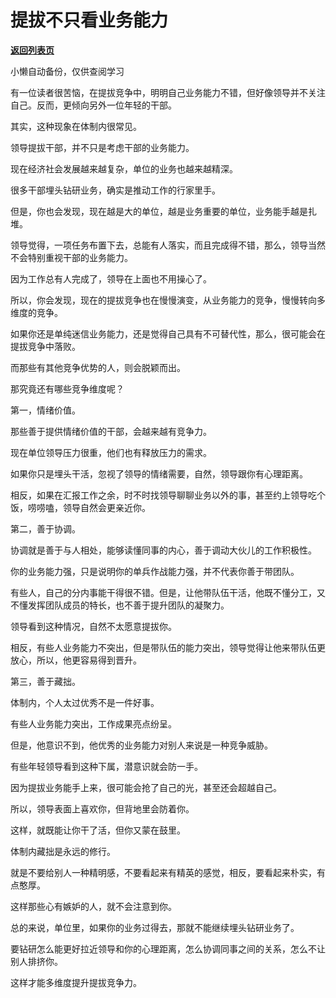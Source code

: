 # 提拔不只看业务能力

[**返回列表页**](/gzh/费曼的小茶馆)

小懒自动备份，仅供查阅学习

有一位读者很苦恼，在提拔竞争中，明明自己业务能力不错，但好像领导并不关注自己。反而，更倾向另外一位年轻的干部。  

其实，这种现象在体制内很常见。

领导提拔干部，并不只是考虑干部的业务能力。

现在经济社会发展越来越复杂，单位的业务也越来越精深。  

很多干部埋头钻研业务，确实是推动工作的行家里手。

但是，你也会发现，现在越是大的单位，越是业务重要的单位，业务能手越是扎堆。  

领导觉得，一项任务布置下去，总能有人落实，而且完成得不错，那么，领导当然不会特别重视干部的业务能力。  

因为工作总有人完成了，领导在上面也不用操心了。  

所以，你会发现，现在的提拔竞争也在慢慢演变，从业务能力的竞争，慢慢转向多维度的竞争。  

如果你还是单纯迷信业务能力，还是觉得自己具有不可替代性，那么，很可能会在提拔竞争中落败。  

而那些有其他竞争优势的人，则会脱颖而出。

那究竟还有哪些竞争维度呢？  

第一，情绪价值。  

那些善于提供情绪价值的干部，会越来越有竞争力。  

现在单位领导压力很重，他们也有释放压力的需求。

如果你只是埋头干活，忽视了领导的情绪需要，自然，领导跟你有心理距离。

相反，如果在汇报工作之余，时不时找领导聊聊业务以外的事，甚至约上领导吃个饭，唠唠嗑，领导自然会更亲近你。

第二，善于协调。

协调就是善于与人相处，能够读懂同事的内心，善于调动大伙儿的工作积极性。  

你的业务能力强，只是说明你的单兵作战能力强，并不代表你善于带团队。

有些人，自己的分内事能干得很不错。但是，让他带队伍干活，他既不懂分工，又不懂发挥团队成员的特长，也不善于提升团队的凝聚力。

领导看到这种情况，自然不太愿意提拔你。  

相反，有些人业务能力不突出，但是带队伍的能力突出，领导觉得让他来带队伍更放心，所以，他更容易得到晋升。

第三，善于藏拙。  

体制内，个人太过优秀不是一件好事。  

有些人业务能力突出，工作成果亮点纷呈。

但是，他意识不到，他优秀的业务能力对别人来说是一种竞争威胁。

有些年轻领导看到这种下属，潜意识就会防一手。

因为提拔业务能手上来，很可能会抢了自己的光，甚至还会超越自己。  

所以，领导表面上喜欢你，但背地里会防着你。  

这样，就既能让你干了活，但你又蒙在鼓里。

体制内藏拙是永远的修行。  

就是不要给别人一种精明感，不要看起来有精英的感觉，相反，要看起来朴实，有点憨厚。

这样那些心有嫉妒的人，就不会注意到你。

总的来说，单位里，如果你的业务过得去，那就不能继续埋头钻研业务了。

要钻研怎么能更好拉近领导和你的心理距离，怎么协调同事之间的关系，怎么不让别人排挤你。

这样才能多维度提升提拔竞争力。


